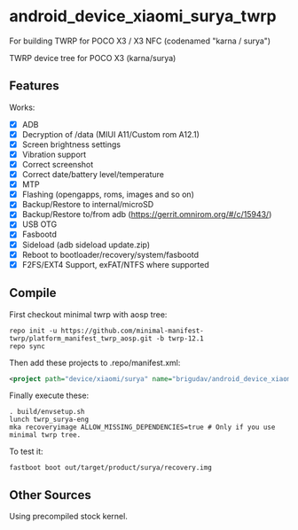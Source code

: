 # android_device_xiaomi_surya_twrp
For building TWRP for POCO X3 / X3 NFC (codenamed "karna / surya")

TWRP device tree for POCO X3 (karna/surya)

## Features

Works:

- [X] ADB
- [X] Decryption of /data (MIUI A11/Custom rom A12.1)
- [X] Screen brightness settings
- [X] Vibration support
- [X] Correct screenshot
- [X] Correct date/battery level/temperature
- [X] MTP
- [X] Flashing (opengapps, roms, images and so on)
- [X] Backup/Restore to internal/microSD
- [X] Backup/Restore to/from adb (https://gerrit.omnirom.org/#/c/15943/)
- [X] USB OTG
- [X] Fasbootd
- [X] Sideload (adb sideload update.zip)
- [X] Reboot to bootloader/recovery/system/fasbootd
- [X] F2FS/EXT4 Support, exFAT/NTFS where supported

## Compile

First checkout minimal twrp with aosp tree:

```
repo init -u https://github.com/minimal-manifest-twrp/platform_manifest_twrp_aosp.git -b twrp-12.1
repo sync
```

Then add these projects to .repo/manifest.xml:

```xml
<project path="device/xiaomi/surya" name="brigudav/android_device_xiaomi_surya_twrp" remote="github" revision="android-12.1" />
```

Finally execute these:

```
. build/envsetup.sh
lunch twrp_surya-eng
mka recoveryimage ALLOW_MISSING_DEPENDENCIES=true # Only if you use minimal twrp tree.
```

To test it:

```
fastboot boot out/target/product/surya/recovery.img
```

## Other Sources

Using precompiled stock kernel.
